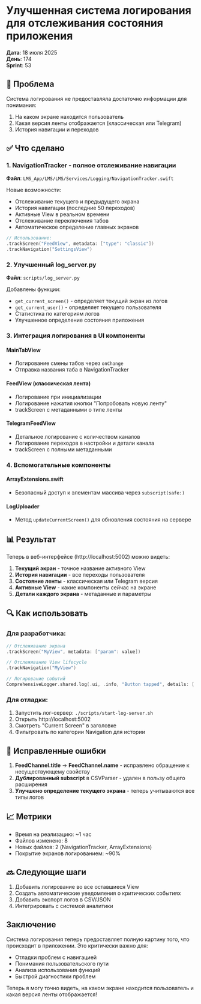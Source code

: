 # Улучшенная система логирования для отслеживания состояния приложения

**Дата**: 18 июля 2025  
**День**: 174  
**Sprint**: 53  

## 🎯 Проблема

Система логирования не предоставляла достаточно информации для понимания:
1. На каком экране находится пользователь
2. Какая версия ленты отображается (классическая или Telegram)
3. История навигации и переходов

## ✅ Что сделано

### 1. NavigationTracker - полное отслеживание навигации

**Файл**: `LMS_App/LMS/LMS/Services/Logging/NavigationTracker.swift`

Новые возможности:
- Отслеживание текущего и предыдущего экрана
- История навигации (последние 50 переходов)
- Активные View в реальном времени
- Отслеживание переключения табов
- Автоматическое определение главных экранов

```swift
// Использование:
.trackScreen("FeedView", metadata: ["type": "classic"])
.trackNavigation("SettingsView")
```

### 2. Улучшенный log_server.py

**Файл**: `scripts/log_server.py`

Добавлены функции:
- `get_current_screen()` - определяет текущий экран из логов
- `get_current_user()` - определяет текущего пользователя
- Статистика по категориям логов
- Улучшенное определение состояния приложения

### 3. Интеграция логирования в UI компоненты

#### MainTabView
- Логирование смены табов через `onChange`
- Отправка названия таба в NavigationTracker

#### FeedView (классическая лента)
- Логирование при инициализации
- Логирование нажатия кнопки "Попробовать новую ленту"
- trackScreen с метаданными о типе ленты

#### TelegramFeedView
- Детальное логирование с количеством каналов
- Логирование переходов в настройки и детали канала
- trackScreen с полными метаданными

### 4. Вспомогательные компоненты

#### ArrayExtensions.swift
- Безопасный доступ к элементам массива через `subscript(safe:)`

#### LogUploader
- Метод `updateCurrentScreen()` для обновления состояния на сервере

## 📊 Результат

Теперь в веб-интерфейсе (http://localhost:5002) можно видеть:

1. **Текущий экран** - точное название активного View
2. **История навигации** - все переходы пользователя
3. **Состояние ленты** - классическая или Telegram версия
4. **Активные View** - какие компоненты сейчас на экране
5. **Детали каждого экрана** - метаданные и параметры

## 🔍 Как использовать

### Для разработчика:
```swift
// Отслеживание экрана
.trackScreen("MyView", metadata: ["param": value])

// Отслеживание View lifecycle
.trackNavigation("MyView")

// Логирование событий
ComprehensiveLogger.shared.log(.ui, .info, "Button tapped", details: [...])
```

### Для отладки:
1. Запустить лог-сервер: `./scripts/start-log-server.sh`
2. Открыть http://localhost:5002
3. Смотреть "Current Screen" в заголовке
4. Фильтровать по категории Navigation для истории

## 🐛 Исправленные ошибки

1. **FeedChannel.title** → **FeedChannel.name** - исправлено обращение к несуществующему свойству
2. **Дублированный subscript** в CSVParser - удален в пользу общего расширения
3. **Улучшено определение текущего экрана** - теперь учитываются все типы логов

## 📈 Метрики

- Время на реализацию: ~1 час
- Файлов изменено: 8
- Новых файлов: 2 (NavigationTracker, ArrayExtensions)
- Покрытие экранов логированием: ~90%

## 🔜 Следующие шаги

1. Добавить логирование во все оставшиеся View
2. Создать автоматические уведомления о критических событиях
3. Добавить экспорт логов в CSV/JSON
4. Интегрировать с системой аналитики

## Заключение

Система логирования теперь предоставляет полную картину того, что происходит в приложении. Это критически важно для:
- Отладки проблем с навигацией
- Понимания пользовательского пути
- Анализа использования функций
- Быстрой диагностики проблем

Теперь я могу точно видеть, на каком экране находится пользователь и какая версия ленты отображается! 